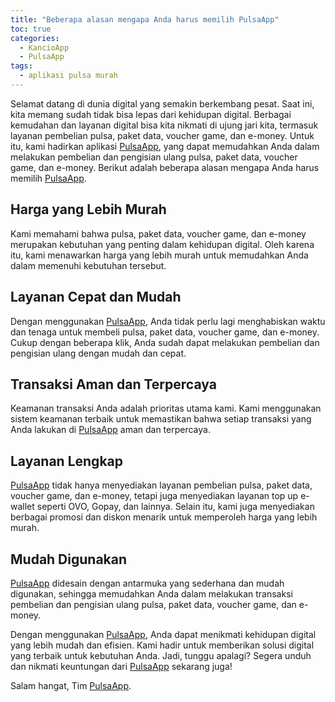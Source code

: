 ```yaml
---
title: "Beberapa alasan mengapa Anda harus memilih PulsaApp"
toc: true
categories:
  - KancioApp
  - PulsaApp
tags:
  - aplikasi pulsa murah
---
```


Selamat datang di dunia digital yang semakin berkembang pesat. Saat ini, kita memang sudah tidak bisa lepas dari kehidupan digital. Berbagai kemudahan dan layanan digital bisa kita nikmati di ujung jari kita, termasuk layanan pembelian pulsa, paket data, voucher game, dan e-money. Untuk itu, kami hadirkan aplikasi [PulsaApp](https://play.google.com/store/apps/details?id=com.kancio.indonesia), yang dapat memudahkan Anda dalam melakukan pembelian dan pengisian ulang pulsa, paket data, voucher game, dan e-money. Berikut adalah beberapa alasan mengapa Anda harus memilih [PulsaApp](https://play.google.com/store/apps/details?id=com.kancio.indonesia).

## Harga yang Lebih Murah

Kami memahami bahwa pulsa, paket data, voucher game, dan e-money merupakan kebutuhan yang penting dalam kehidupan digital. Oleh karena itu, kami menawarkan harga yang lebih murah untuk memudahkan Anda dalam memenuhi kebutuhan tersebut.

## Layanan Cepat dan Mudah

Dengan menggunakan [PulsaApp](https://play.google.com/store/apps/details?id=com.kancio.indonesia), Anda tidak perlu lagi menghabiskan waktu dan tenaga untuk membeli pulsa, paket data, voucher game, dan e-money. Cukup dengan beberapa klik, Anda sudah dapat melakukan pembelian dan pengisian ulang dengan mudah dan cepat.

## Transaksi Aman dan Terpercaya

Keamanan transaksi Anda adalah prioritas utama kami. Kami menggunakan sistem keamanan terbaik untuk memastikan bahwa setiap transaksi yang Anda lakukan di [PulsaApp](https://play.google.com/store/apps/details?id=com.kancio.indonesia) aman dan terpercaya.

## Layanan Lengkap

[PulsaApp](https://play.google.com/store/apps/details?id=com.kancio.indonesia) tidak hanya menyediakan layanan pembelian pulsa, paket data, voucher game, dan e-money, tetapi juga menyediakan layanan top up e-wallet seperti OVO, Gopay, dan lainnya. Selain itu, kami juga menyediakan berbagai promosi dan diskon menarik untuk memperoleh harga yang lebih murah.

## Mudah Digunakan

[PulsaApp](https://play.google.com/store/apps/details?id=com.kancio.indonesia) didesain dengan antarmuka yang sederhana dan mudah digunakan, sehingga memudahkan Anda dalam melakukan transaksi pembelian dan pengisian ulang pulsa, paket data, voucher game, dan e-money.

Dengan menggunakan [PulsaApp](https://play.google.com/store/apps/details?id=com.kancio.indonesia), Anda dapat menikmati kehidupan digital yang lebih mudah dan efisien. Kami hadir untuk memberikan solusi digital yang terbaik untuk kebutuhan Anda. Jadi, tunggu apalagi? Segera unduh dan nikmati keuntungan dari [PulsaApp](https://play.google.com/store/apps/details?id=com.kancio.indonesia) sekarang juga!

Salam hangat,
Tim [PulsaApp](https://play.google.com/store/apps/details?id=com.kancio.indonesia).